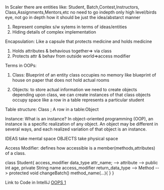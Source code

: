 In Scaler there are entities like: Student, Batch,Contest,Instructors, Class,Assignments,Mentors,etc
no need to go indepth only high level/birds eye, not go in depth how it should be just the idea/abstarct manner

1. Represent complex s/w sytems in terms of ideas/entities
2. Hiding details of complex implementation



Encapsulation:
Like a capsule that protects medicine and holds medicine
1. Holds attributes & behavious together=> via class
2. Protects attr & behav from outside world=>access modifier



Terms in OOPs:
1. Class: Blueprint of an entity
   class occupies no memory like blueprint of house on paper that does not hold actual rooms

2. Objects: to store actual information we need to create objects
   depending upon class, we can create instances of that class
   objects occupy space like a row in a table represents a particular student

Table structure: Class  ; A row in a table:Object

Instance:
What is an instance? In object-oriented programming (OOP), an instance is a specific realization of any object.
An object may be different in several ways, and each realized variation of that object is an instance.

IDEAS take mental space OBJECTS take physical space


Access Modifier:
defines how accessible is a member(methods,attributes) of a class.

class Student{
access_modifier data_type attr_name;	--> attribute --> public int age, private String name
access_modifier return_data_type	--> Method --> protected void changeBatch()
	method_name(...){
	}
}

Link to Code in IntelliJ [OOPS 1](https://github.com/Ak-github-dev/Java_OOPS/tree/main/OOPS_1_with_Java/src/main/java/org/example/OOPS01/)